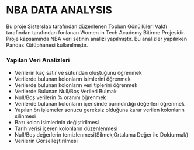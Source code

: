 # NBA DATA ANALYSIS
Bu proje Sisterslab tarafından düzenlenen Toplum Gönüllüleri Vakfı tarafından tarafından fonlanan Women in Tech Academy Bitirme Projesidir. Proje kapsamında NBA veri setinin analizi yapılmıştır. Bu analizler yapılırken Pandas Kütüphanesi kullanılmıştır.

### Yapılan Veri Analizleri
- Verilerin kaç satır ve sütundan oluştuğunu öğrenmek
- Verilerde bulunan kolonların isimlerini öğrenmek
- Verilerde bulunan kolonların veri tiplerini öğrenmek
- Verilerde Bulunan Null/Boş Verileri Bulmak
- Null/Boş verilerin % oranını öğrenmek
- Verilerde bulunan kolonların içerisinde barındırdığı değerleri öğrenmek
- Yapılan ön işlemeler sonucu gereksiz olduğuna karar verilen kolonların silinmesi
- Bazı kolon isimlerinin değiştirilmesi
- Tarih verisi içeren kolonların düzenlenmesi
- Null/Boş değerlerin temizlenmesi(Silmek,Ortalama Değer ile Doldurmak)
- Verilerin Görselleştirilmesi
